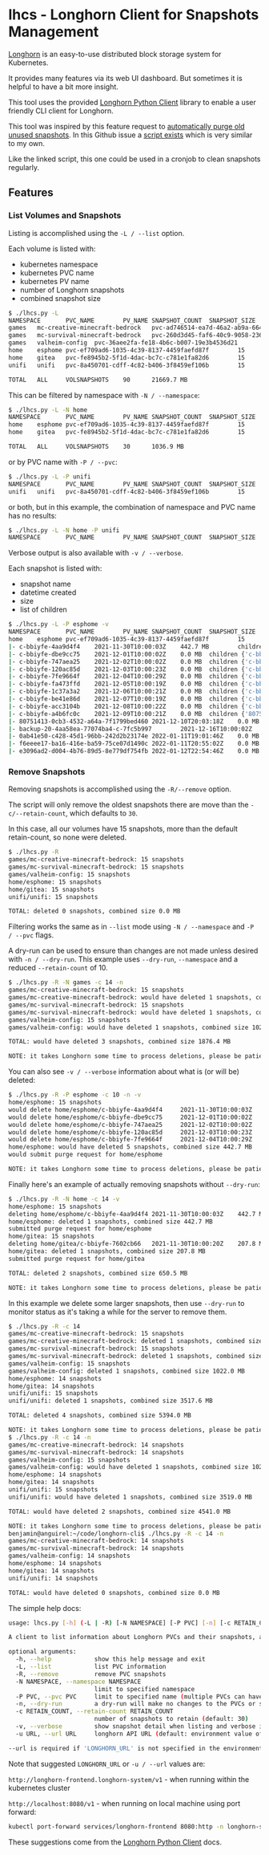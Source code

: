 # lhcs - Longhorn Client for Snapshots Management

[Longhorn](https://longhorn.io) is an easy-to-use distributed block storage system for Kubernetes.

It provides many features via its web UI dashboard. But sometimes it is helpful to have a bit more insight.

This tool uses the provided [Longhorn Python Client](https://longhorn.io/docs/1.2.3/references/longhorn-client-python) library to enable a user friendly CLI client for Longhorn.

This tool was inspired by this feature request to [automatically purge old unused snapshots](https://github.com/longhorn/longhorn/issues/2732). In this Github issue a [script exists](https://github.com/longhorn/longhorn/issues/2732) which is very similar to my own.

Like the linked script, this one could be used in a cronjob to clean snapshots regularly.

## Features

### List Volumes and Snapshots

Listing is accomplished using the `-L / --list` option.

Each volume is listed with:

- kubernetes namespace
- kubernetes PVC name
- kubernetes PV name
- number of Longhorn snapshots
- combined snapshot size

```bash
$ ./lhcs.py -L 
NAMESPACE       PVC_NAME        PV_NAME SNAPSHOT_COUNT  SNAPSHOT_SIZE
games   mc-creative-minecraft-bedrock   pvc-ad746514-ea7d-46a2-ab9a-6640adf3cc1f        15      1062.1 MB
games   mc-survival-minecraft-bedrock   pvc-260d3d45-faf6-40c9-9058-236da46435b0        15      724.8 MB
games   valheim-config  pvc-36aee2fa-fe18-4b6c-b007-19e3b4536d21        15      8938.7 MB
home    esphome pvc-ef709ad6-1035-4c39-8137-4459faefd87f        15      443.8 MB
home    gitea   pvc-fe8945b2-5f1d-4dac-bc7c-c781e1fa82d6        15      592.9 MB
unifi   unifi   pvc-8a450701-cdff-4c82-b406-3f8459ef106b        15      9907.4 MB

TOTAL   ALL     VOLSNAPSHOTS    90      21669.7 MB
```

This can be filtered by namespace with `-N / --namespace`:

```bash
$ ./lhcs.py -L -N home
NAMESPACE       PVC_NAME        PV_NAME SNAPSHOT_COUNT  SNAPSHOT_SIZE
home    esphome pvc-ef709ad6-1035-4c39-8137-4459faefd87f        15      443.8 MB
home    gitea   pvc-fe8945b2-5f1d-4dac-bc7c-c781e1fa82d6        15      593.1 MB

TOTAL   ALL     VOLSNAPSHOTS    30      1036.9 MB
```

or by PVC name with `-P / --pvc`:

```bash
$ ./lhcs.py -L -P unifi
NAMESPACE       PVC_NAME        PV_NAME SNAPSHOT_COUNT  SNAPSHOT_SIZE
unifi   unifi   pvc-8a450701-cdff-4c82-b406-3f8459ef106b        15      9909.4 MB
```

or both, but in this example, the combination of namespace and PVC name has no results:

```bash
$ ./lhcs.py -L -N home -P unifi 
NAMESPACE       PVC_NAME        PV_NAME SNAPSHOT_COUNT  SNAPSHOT_SIZE
```

Verbose output is also available with `-v / --verbose`.

Each snapshot is listed with:

- snapshot name
- datetime created
- size
- list of children

```bash
$ ./lhcs.py -L -P esphome -v
NAMESPACE       PVC_NAME        PV_NAME SNAPSHOT_COUNT  SNAPSHOT_SIZE
home    esphome pvc-ef709ad6-1035-4c39-8137-4459faefd87f        15      443.8 MB
|- c-bbiyfe-4aa9d4f4    2021-11-30T10:00:03Z    442.7 MB        children {'c-bbiyfe-dbe9cc75': True}
|- c-bbiyfe-dbe9cc75    2021-12-01T10:00:02Z    0.0 MB  children {'c-bbiyfe-747aea25': True}
|- c-bbiyfe-747aea25    2021-12-02T10:00:02Z    0.0 MB  children {'c-bbiyfe-120ac85d': True}
|- c-bbiyfe-120ac85d    2021-12-03T10:00:23Z    0.0 MB  children {'c-bbiyfe-7fe9664f': True}
|- c-bbiyfe-7fe9664f    2021-12-04T10:00:29Z    0.0 MB  children {'c-bbiyfe-fa473ffd': True}
|- c-bbiyfe-fa473ffd    2021-12-05T10:00:19Z    0.0 MB  children {'c-bbiyfe-1c37a3a2': True}
|- c-bbiyfe-1c37a3a2    2021-12-06T10:00:21Z    0.0 MB  children {'c-bbiyfe-be41e86d': True}
|- c-bbiyfe-be41e86d    2021-12-07T10:00:19Z    0.0 MB  children {'c-bbiyfe-acc3104b': True}
|- c-bbiyfe-acc3104b    2021-12-08T10:00:22Z    0.0 MB  children {'c-bbiyfe-a4b6fc0c': True}
|- c-bbiyfe-a4b6fc0c    2021-12-09T10:00:21Z    0.0 MB  children {'80751413-0cb3-4532-a64a-7f1799bed460': True}
|- 80751413-0cb3-4532-a64a-7f1799bed460 2021-12-10T20:03:18Z    0.0 MB  children {'backup-20-4aa58ea-77074ba4-c-7fc5b997': True}
|- backup-20-4aa58ea-77074ba4-c-7fc5b997        2021-12-16T10:00:02Z    1.0 MB  children {'0ab41e50-c428-45d1-96bb-242d2b23174e': True}
|- 0ab41e50-c428-45d1-96bb-242d2b23174e 2022-01-11T19:01:46Z    0.0 MB  children {'f6eeee17-ba16-416e-ba59-75ce07d1490c': True}
|- f6eeee17-ba16-416e-ba59-75ce07d1490c 2022-01-11T20:55:02Z    0.0 MB  children {'e3096ad2-d004-4b76-89d5-8e779df754fb': True}
|- e3096ad2-d004-4b76-89d5-8e779df754fb 2022-01-12T22:54:46Z    0.0 MB  children {'volume-head': True}
```

### Remove Snapshots

Removing snapshots is accomplished using the `-R/--remove` option.

The script will only remove the oldest snapshots there are move than the `-c/--retain-count`, which defaults to `30`.

In this case, all our volumes have 15 snapshots, more than the default retain-count, so none were deleted.

```bash
$ ./lhcs.py -R 
games/mc-creative-minecraft-bedrock: 15 snapshots
games/mc-survival-minecraft-bedrock: 15 snapshots
games/valheim-config: 15 snapshots
home/esphome: 15 snapshots
home/gitea: 15 snapshots
unifi/unifi: 15 snapshots

TOTAL: deleted 0 snapshots, combined size 0.0 MB
```

Filtering works the same as in `--list` mode using `-N / --namespace` and `-P / --pvc` flags.

A dry-run can be used to ensure than changes are not made unless desired with `-n / --dry-run`.
This example uses `--dry-run`, `--namespace` and a reduced `--retain-count` of 10.

```bash
$ ./lhcs.py -R -N games -c 14 -n
games/mc-creative-minecraft-bedrock: 15 snapshots
games/mc-creative-minecraft-bedrock: would have deleted 1 snapshots, combined size 419.3 MB
games/mc-survival-minecraft-bedrock: 15 snapshots
games/mc-survival-minecraft-bedrock: would have deleted 1 snapshots, combined size 435.1 MB
games/valheim-config: 15 snapshots
games/valheim-config: would have deleted 1 snapshots, combined size 1022.0 MB

TOTAL: would have deleted 3 snapshots, combined size 1876.4 MB

NOTE: it takes Longhorn some time to process deletions, please be patient and monitor via the dashboard.
```

You can also see `-v / --verbose` information about what is (or will be) deleted:

```bash
$ ./lhcs.py -R -P esphome -c 10 -n -v
home/esphome: 15 snapshots
would delete home/esphome/c-bbiyfe-4aa9d4f4     2021-11-30T10:00:03Z    442.7 MB
would delete home/esphome/c-bbiyfe-dbe9cc75     2021-12-01T10:00:02Z    0.0 MB
would delete home/esphome/c-bbiyfe-747aea25     2021-12-02T10:00:02Z    0.0 MB
would delete home/esphome/c-bbiyfe-120ac85d     2021-12-03T10:00:23Z    0.0 MB
would delete home/esphome/c-bbiyfe-7fe9664f     2021-12-04T10:00:29Z    0.0 MB
home/esphome: would have deleted 5 snapshots, combined size 442.7 MB
would submit purge request for home/esphome

NOTE: it takes Longhorn some time to process deletions, please be patient and monitor via the dashboard.
```

Finally here's an example of actually removing snapshots without `--dry-run`:

```bash
$ ./lhcs.py -R -N home -c 14 -v
home/esphome: 15 snapshots
deleting home/esphome/c-bbiyfe-4aa9d4f4 2021-11-30T10:00:03Z    442.7 MB
home/esphome: deleted 1 snapshots, combined size 442.7 MB
submitted purge request for home/esphome
home/gitea: 15 snapshots
deleting home/gitea/c-bbiyfe-7602cb66   2021-11-30T10:00:20Z    207.8 MB
home/gitea: deleted 1 snapshots, combined size 207.8 MB
submitted purge request for home/gitea

TOTAL: deleted 2 snapshots, combined size 650.5 MB

NOTE: it takes Longhorn some time to process deletions, please be patient and monitor via the dashboard.
```

In this example we delete some larger snapshots, then use `--dry-run` to monitor status as it's taking a while for the server to remove them.

```bash
$ ./lhcs.py -R -c 14 
games/mc-creative-minecraft-bedrock: 15 snapshots
games/mc-creative-minecraft-bedrock: deleted 1 snapshots, combined size 419.3 MB
games/mc-survival-minecraft-bedrock: 15 snapshots
games/mc-survival-minecraft-bedrock: deleted 1 snapshots, combined size 435.1 MB
games/valheim-config: 15 snapshots
games/valheim-config: deleted 1 snapshots, combined size 1022.0 MB
home/esphome: 14 snapshots
home/gitea: 14 snapshots
unifi/unifi: 15 snapshots
unifi/unifi: deleted 1 snapshots, combined size 3517.6 MB

TOTAL: deleted 4 snapshots, combined size 5394.0 MB

NOTE: it takes Longhorn some time to process deletions, please be patient and monitor via the dashboard.
$ ./lhcs.py -R -c 14 -n
games/mc-creative-minecraft-bedrock: 14 snapshots
games/mc-survival-minecraft-bedrock: 14 snapshots
games/valheim-config: 15 snapshots
games/valheim-config: would have deleted 1 snapshots, combined size 1022.0 MB
home/esphome: 14 snapshots
home/gitea: 14 snapshots
unifi/unifi: 15 snapshots
unifi/unifi: would have deleted 1 snapshots, combined size 3519.0 MB

TOTAL: would have deleted 2 snapshots, combined size 4541.0 MB

NOTE: it takes Longhorn some time to process deletions, please be patient and monitor via the dashboard.
benjamin@anguirel:~/code/longhorn-cli$ ./lhcs.py -R -c 14 -n
games/mc-creative-minecraft-bedrock: 14 snapshots
games/mc-survival-minecraft-bedrock: 14 snapshots
games/valheim-config: 14 snapshots
home/esphome: 14 snapshots
home/gitea: 14 snapshots
unifi/unifi: 14 snapshots

TOTAL: would have deleted 0 snapshots, combined size 0.0 MB
```

The simple help docs:

```bash
usage: lhcs.py [-h] (-L | -R) [-N NAMESPACE] [-P PVC] [-n] [-c RETAIN_COUNT] [-v] [-u URL]

A client to list information about Longhorn PVCs and their snapshots, and remove snapshots when desired. --list or --remove must be used to choose a primary action.

optional arguments:
  -h, --help            show this help message and exit
  -L, --list            list PVC information
  -R, --remove          remove PVC snapshots
  -N NAMESPACE, --namespace NAMESPACE
                        limit to specified namespace
  -P PVC, --pvc PVC     limit to specified name (multiple PVCs can have the same name if in different namespaces)
  -n, --dry-run         a dry-run will make no changes to the PVCs or snapshots
  -c RETAIN_COUNT, --retain-count RETAIN_COUNT
                        number of snapshots to retain (default: 30)
  -v, --verbose         show snapshot detail when listing and verbose info when removing
  -u URL, --url URL     longhorn API URL (default: environment value of 'LONGHORN_URL')

--url is required if 'LONGHORN_URL' is not specified in the environment. NOTE: it takes Longhorn some time to process deletions, please be patient and monitor via the dashboard.
```

Note that suggested `LONGHORN_URL` or `-u / --url` values are:

`http://longhorn-frontend.longhorn-system/v1` - when running within the kubernetes cluster

`http://localhost:8080/v1` - when running on local machine using port forward:

```bash
kubectl port-forward services/longhorn-frontend 8080:http -n longhorn-system
```

These suggestions come from the [Longhorn Python Client](https://longhorn.io/docs/1.2.3/references/longhorn-client-python/) docs.

